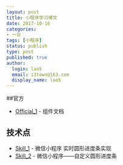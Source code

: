 ```yaml
---
layout: post
title: 小程序学习博文
date: 2017-10-16
categories:
- 一业
tags: [小程序]
status: publish
type: post
published: true
author:
  login: lao5
  email: i3town@163.com
  display_name: lao5
---
```


##官方
* [Official_1][] - 组件文档


## 技术点
* [Skill_1][] - 微信小程序 实时圆形进度条实现
* [Skill_2][] - 微信小程序——自定义圆形进度条


[Official_1]: https://mp.weixin.qq.com/debug/wxadoc/dev/component/

[Skill_1]: http://www.jianshu.com/p/eab547396163
[Skill_2]: http://blog.csdn.net/wl1769127285/article/details/53910414

